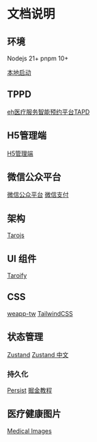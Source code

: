 # 文档说明

## 环境

Nodejs 21+
pnpm 10+

[本地启动](http://localhost:10086/index#/pages/index/index)

## TPPD

[eh医疗服务智能预约平台TAPD](https://www.tapd.cn/tapd_fe/63673026/story/list?categoryId=1163673026001000206&useScene=storyList&groupType=&conf_id=1163673026001004237)

## H5管理端

[H5管理端](https://testpay.eh-med.com/zhfy/login)

## 微信公众平台

[微信公众平台](https://mp.weixin.qq.com/wxamp/home/guide?token=531739113&lang=zh_CN)
[微信支付](https://pay.weixin.qq.com/doc/v3/merchant/4012791857)

## 架构

[Tarojs](https://docs.taro.zone/docs/)

## UI 组件

[Taroify](https://taroify.github.io/taroify.com/introduce/)

## CSS

[weapp-tw](https://weapp-tw.icebreaker.top/docs/quick-start/v4/taro-vite)
[TailwindCSS](https://tailwindcss.com/)

## 状态管理

[Zustand](https://github.com/pmndrs/zustand)
[Zustand 中文](https://awesomedevin.github.io/zustand-vue/docs/introduce/start/zustand)

### 持久化

[Persist](https://zustand.docs.pmnd.rs/middlewares/persist)
[掘金教程](https://juejin.cn/post/7406247350668804105)

## 医疗健康图片

[Medical Images](https://www.svgrepo.com/collection/medical-and-health/)
